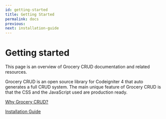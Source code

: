 ```yaml
---
id: getting-started
title: Getting Started
permalink: docs
previous: 
next: installation-guide
---
```


# Getting started

This page is an overview of Grocery CRUD documentation and related resources.

Grocery CRUD is an open source library for Codeigniter 4 that auto generates a full CRUD system. 
The main unique feature of Grocery CRUD is that the CSS and the JavaScript used are production ready.
 

[Why Grocery CRUD?](why-grocery-crud)

[Installation Guide](docs/installation)